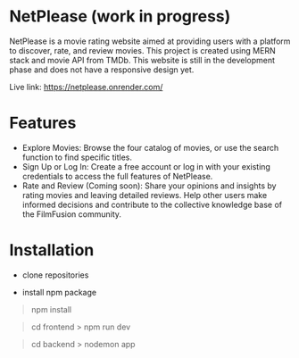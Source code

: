 # NetPlease (work in progress)

NetPlease is a movie rating website aimed at providing users with a platform to discover, rate, and review movies. This project is created using MERN stack and movie API from TMDb. This website is still in the development phase and does not have a responsive design yet.

Live link: https://netplease.onrender.com/

# Features

- Explore Movies: Browse the four catalog of movies, or use the search function to find specific titles.
- Sign Up or Log In: Create a free account or log in with your existing credentials to access the full features of NetPlease.
- Rate and Review (Coming soon): Share your opinions and insights by rating movies and leaving detailed reviews. Help other users make informed decisions and contribute to the collective knowledge base of the FilmFusion community.

# Installation

- clone repositories

- install npm package
> npm install

> cd frontend > npm run dev

> cd backend > nodemon app
